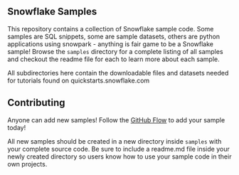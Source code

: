 ## Snowflake Samples

This repository contains a collection of Snowflake sample code. Some samples are SQL snippets, some are sample datasets, others are python applications using snowpark - anything is fair game to be a Snowflake sample! Browse the `samples` directory for a complete listing of all samples and checkout the readme file for each to learn more about each sample.

All subdirectories here contain the downloadable files and datasets needed for tutorials found on quickstarts.snowflake.com

## Contributing

Anyone can add new samples! Follow the [GitHub Flow](https://docs.github.com/en/get-started/quickstart/contributing-to-projects) to add your sample today!

All new samples should be created in a new directory inside `samples` with your complete source code. Be sure to include a readme.md file inside your newly created directory so users know how to use your sample code in their own projects.
